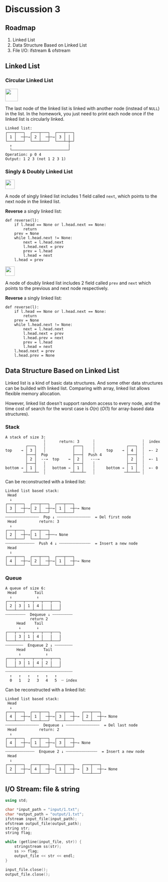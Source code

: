 # Discussion 3

## Roadmap
1. Linked List
2. Data Structure Based on Linked List
3. File I/O: ifstream & ofstream

## Linked List

### Circular Linked List

<img src="img/circularly-linked-list.svg.png" height="40" align=center />

The last node of the linked list is linked with another node (instead of `NULL`) in the list. In the homework, you just need to print each node once if the linked list is circularly linked.

```
Linked list:
┌───┬───┐  ┌───┬───┐  ┌───┬───┐
│ 1 │  ─┼─→│ 2 │  ─┼─→│ 3 │ │ │
└───┴───┘  └───┴───┘  └───┴─┼─┘
  ↑                         |
  └─────────────────────────┘
Operation: p 0 4
Output: 1 2 3 (not 1 2 3 1)
```

### Singly & Doubly Linked List
<img src="img/singly-linked-list.png" height="30" align=center /> 

A node of singly linked list includes 1 field called `next`, which points to the next node in the linked list.

**Reverse** a singly linked list:
```
def reverse(l):
    if l.head == None or l.head.next == None:
        return
    prev = None
    while l.head.next != None:
        next = l.head.next
        l.head.next = prev
        prev = l.head
        l.head = next
    l.head = prev
```

<img src="img/doubly-linked-list.png" height="30" align=center />

A node of doubly linked list includes 2 field called `prev` and `next` which points to the previous and next node respectively.

**Reverse** a singly linked list:
```
def reverse(l):
    if l.head == None or l.head.next == None:
        return
    prev = None
    while l.head.next != None:
        next = l.head.next
        l.head.next = prev
        l.head.prev = next
        prev = l.head
        l.head = next
    l.head.next = prev
    l.head.prev = None
```

## Data Structure Based on Linked List
Linked list is a kind of basic data structures. And some other data structures can be builded with linked list. Comparing with array, linked list allows flexible memory allocation. 

However, linked list doesn't support random access to every node, and the time cost of search for the worst case is $O(n)$ ($O(1)$ for array-based data structures).

### Stack
```
A stack of size 3:
                 ┆      return: 3      ┆                     ┆  index
         ┌───┐   ┆            ┌───┐    ┆              ┌───┐  ┆
top    → │ 3 │   ┆            │   │    ┆     top    → │ 4 │  ┆  ←- 2
         ├───┤  Pop           ├───┤  Push 4           ├───┤  ┆
         │ 2 │  --→  top    → │ 2 │   ---→            │ 2 │  ┆  ←- 1
         ├───┤   ┆            ├───┤    ┆              ├───┤  ┆
bottom → │ 1 │   ┆   bottom → │ 1 │    ┆     bottom → │ 1 │  ┆  ←- 0
        ─┴───┴─  ┆           ─┴───┴─   ┆             ─┴───┴─ ┆
```

Can be reconstructed with a linked list:

```
Linked list based stack:
 Head
  ↓
┌───┬───┐  ┌───┬───┐  ┌───┬───┐
│ 3 │  ─┼─→│ 2 │  ─┼─→│ 1 │  ─┼─→ None
└───┴───┘  └───┴───┘  └───┴───┘
┄┄┄┄┄┄┄┄┄┄┄┄┄┄┄  Pop ↓ ┄┄┄┄┄┄┄┄┄┄┄┄┄┄┄  = Del first node
 Head          return: 3
  ↓
┌───┬───┐  ┌───┬───┐
│ 2 │  ─┼─→│ 1 │  ─┼──→ None
└───┴───┘  └───┴───┘
┄┄┄┄┄┄┄┄┄┄┄┄┄  Push 4 ↓ ┄┄┄┄┄┄┄┄┄┄┄┄┄┄  = Insert a new node
 Head
  ↓
┌───┬───┐  ┌───┬───┐  ┌───┬───┐
│ 4 │  ─┼─→│ 2 │  ─┼─→│ 1 │  ─┼─→ None
└───┴───┘  └───┴───┘  └───┴───┘
```
### Queue
```
A queue of size 6:
 Head        Tail
  ↓           ↓
┌───┬───┬───┬───┬───┬───┐
│ 2 | 3 | 1 | 4 |   |   |
└───┴───┴───┴───┴───┴───┘
┄┄┄┄┄┄┄┄┄  Dequeue ↓ ┄┄┄┄┄┄┄┄┄
           return 2
     Head    Tail
      ↓       ↓
┌───┬───┬───┬───┬───┬───┐
│   | 3 | 1 | 4 |   |   |
└───┴───┴───┴───┴───┴───┘
┄┄┄┄┄┄┄┄  Enqueue 2 ↓ ┄┄┄┄┄┄┄┄
     Head        Tail
      ↓           ↓
┌───┬───┬───┬───┬───┬───┐
│   | 3 | 1 | 4 | 2 |   |
└───┴───┴───┴───┴───┴───┘
┄┄┄┄┄┄┄┄┄┄┄┄┄┄┄┄┄┄┄┄┄┄┄┄┄┄┄┄┄┄
  ↑   ↑   ↑   ↑   ↑   ↑
  0   1   2   3   4   5  ┄ index
```
Can be reconstructed with a linked list:

```
Linked list based stack:
 Head
  ↓
┌───┬───┐  ┌───┬───┐  ┌───┬───┐   ┌───┬───┐
│ 4 │  ─┼─→│ 1 │  ─┼─→│ 3 │  ─┼─→ │ 2 │  ─┼─→ None
└───┴───┘  └───┴───┘  └───┴───┘   └───┴───┘
┄┄┄┄┄┄┄┄┄┄┄┄┄┄┄  Dequeue ↓ ┄┄┄┄┄┄┄┄┄┄┄┄┄┄┄  = Del last node
 Head          return: 2
  ↓
┌───┬───┐  ┌───┬───┐  ┌───┬───┐
│ 4 │  ─┼─→│ 1 │  ─┼─→│ 3 │  ─┼─→ None
└───┴───┘  └───┴───┘  └───┴───┘
┄┄┄┄┄┄┄┄┄┄┄┄┄  Enqueue 2 ↓ ┄┄┄┄┄┄┄┄┄┄┄┄┄┄  = Insert a new node
 Head
  ↓
┌───┬───┐  ┌───┬───┐  ┌───┬───┐   ┌───┬───┐
│ 2 │  ─┼─→│ 4 │  ─┼─→│ 1 │  ─┼─→ │ 3 │  ─┼─→ None
└───┴───┘  └───┴───┘  └───┴───┘   └───┴───┘
```

## I/O Stream: file & string
```c++
using std;

char *input_path = "input/1.txt";
char *output_path = "output/1.txt";
ifstream input_file(input_path);
ofstream output_file(output_path);
string str;
string flag;

while (getline(input_file, str)) {
    stringstream ss(str);
    ss >> flag;
    output_file << str << endl;
}

input_file.close();
output_file.close();
```